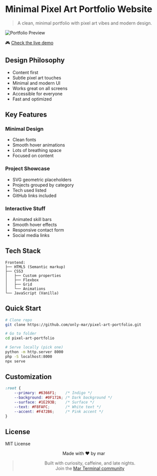 # Minimal Pixel Art Portfolio Website

> A clean, minimal portfolio with pixel art vibes and modern design.

![Portfolio Preview](https://github.com/only-mar/Pixel-Art-Portfolio-Website/blob/master/image/image2.png)

🎮 [Check the live demo](https://pixelart-portfolio.netlify.app/)

## Design Philosophy

- Content first  
- Subtle pixel art touches  
- Minimal and modern UI  
- Works great on all screens  
- Accessible for everyone  
- Fast and optimized  

## Key Features

### Minimal Design
- Clean fonts  
- Smooth hover animations  
- Lots of breathing space  
- Focused on content  

### Project Showcase
- SVG geometric placeholders  
- Projects grouped by category  
- Tech used listed  
- GitHub links included  

### Interactive Stuff
- Animated skill bars  
- Smooth hover effects  
- Responsive contact form  
- Social media links  

## Tech Stack

```plaintext
Frontend:
├── HTML5 (Semantic markup)
├── CSS3
│   ├── Custom properties
│   ├── Flexbox
│   ├── Grid
│   └── Animations
└── JavaScript (Vanilla)
```

## Quick Start

```bash
# Clone repo
git clone https://github.com/only-mar/pixel-art-portfolio.git

# Go to folder
cd pixel-art-portfolio

# Serve locally (pick one)
python -m http.server 8000
php -S localhost:8000
npx serve
```

## Customization

```css
:root {
    --primary: #6366F1;    /* Indigo */
    --background: #0F172A; /* Dark background */
    --surface: #1E293B;    /* Surface */
    --text: #F8FAFC;       /* White text */
    --accent: #F472B6;     /* Pink accent */
}
```

## License

MIT License

<div align="center">

Made with ❤️ by mar  
> Built with curiosity, caffeine, and late nights.  
Join the [Mar Terminal community](https://discord.gg/marx)

</div>

